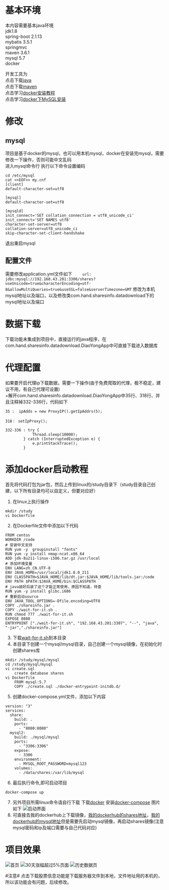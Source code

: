 # 基本环境
本内容需要基本java环境   
jdk1.8   
spring-boot 2.1.13   
mybatis 3.5.1   
springmvc    
maven 3.6.1   
mysql 5.7    
docker   
    
开发工具为   
点击下载[java](https://www.oracle.com/technetwork/java/javase/downloads/index.html)   
点击下载[maven](http://maven.apache.org/)    
点击学习[docker安装教程](https://www.runoob.com/docker/docker-tutorial.html)    
点击学习[docker下MySQL安装](https://www.runoob.com/docker/docker-install-mysql.html)    
    
# 修改    
## mysql
项目是基于docker的mysql，也可以用本机mysql，docker在安装完mysql，需要修改一下操作，否则可能中文乱码   
进入mysql命令行 执行以下命令设置编码   
```
cd /etc/mysql   
cat <<EOF>> my.cnf
[client]
default-character-set=utf8
 
[mysql]
default-character-set=utf8

[mysqld]
init_connect='SET collation_connection = utf8_unicode_ci'
init_connect='SET NAMES utf8'
character-set-server=utf8
collation-server=utf8_unicode_ci
skip-character-set-client-handshake

```
退出重启mysql    
   
## 配置文件   
需要修改application.yml文件如下
`    url: jdbc:mysql://192.168.43.201:3306/shares?useUnicode=true&characterEncoding=utf-8&allowMultiQueries=true&useSSL=false&serverTimezone=GMT`
修改为本机mysql地址以及端口，以及修改类com.hand.sharesinfo.datadownload下的mysql地址以及端口

# 数据下载
下载功能未集成到项目中，直接运行的java程序，在com.hand.sharesinfo.datadownload.DiaoYongApp中可直接下载进入数据库

# 代理配置
如果要开启代理ip下载数据，需要一下操作(由于免费爬取的代理，极不稳定，建议不用，有自己代理可设置)  
+解开com.hand.sharesinfo.datadownload.DiaoYongApp中35行、318行、并且注释掉332-336行，代码如下
```
35 :  ipAdds = new ProxyIP().getIpAddrs(5);

318： setIpProxy();

332-336 : try {
            Thread.sleep(10000);
        } catch (InterruptedException e) {
            e.printStackTrace();
        }
```
# 添加docker启动教程
首先将代码打包为jar包，然后上传到linux的/study目录下（study目录自己创建，以下所有目录均可以自定义，但要对应好）
1. 在linux上执行操作
```
mkdir /study
vi Dockerfile
```
2. 在Dockerfile文件中添加以下代码
```
FROM centos
WORKDIR /code
# 安装中文支持
RUN yum -y  groupinstall "fonts"
RUN yum -y install nmap-ncat.x86_64
ADD jdk-8u211-linux-i586.tar.gz /usr/local
# 添加环境变量
ENV LANG=zh_CN.UTF-8
ENV JAVA_HOME=/usr/local/jdk1.8.0_211
ENV CLASSPATH=$JAVA_HOME/lib/dt.jar:$JAVA_HOME/lib/tools.jar:/code
ENV PATH $PATH:$JAVA_HOME/bin:$CLASSPATH
# java装好后装了这个才能正常使用，原因不知道，待查
RUN yum -y install glibc.i686
# 重新启动source
ENV JAVA_TOOL_OPTIONS=-Dfile.encoding=UTF8
COPY ./shareinfo.jar .
COPY ./wait-for-it.sh .
RUN chmod 777 ./wait-for-it.sh
EXPOSE 8080
ENTRYPOINT ["./wait-for-it.sh", "192.168.43.201:3307", "--", "java", "-jar","./shareinfo.jar"]
```
3. 下载[wait-for-it.sh](https://github.com/vishnubob/wait-for-it)到本目录
4. 本目录下创建一个mysql/mysql目录，自己创建一个mysql镜像，在初始化时创建shares库
```
mkdir /study/mysql/mysql
cd /study/mysql/mysql
vi create.sql
    create database shares
vi Dockerfile
    FROM mysql:5.7
    COPY ./create.sql ./docker-entrypoint-initdb.d/
```
5. 创建docker-compose.yml文件，添加以下内容
```
version: "3"
services:
  share:
    build: .
    ports:
      - "8080:8080"
  mysql2:
    build: ./mysql/mysql
    ports:
      - "3306:3306"
    expose:
      - 3306
    environment:
      - MYSQL_ROOT_PASSWORD=mysql123
    volumes:
      - /data/shares:/var/lib/mysql
```
6. 最后执行命令,即可启动项目
```
docker-compose up
```
7. 另外项目所需linux命令请自行下载
下载[docker](https://www.runoob.com/docker/docker-tutorial.html)
安装[docker-compose](https://docs.docker.com/compose/install/)
图片如下
![启动界面](https://github.com/studyouou/markdown/blob/master/1562749281(1).png)
8. 可直接去我的dockerhub上下载镜像，[我的dockerhub的shares地址](https://cloud.docker.com/repository/docker/304489914/share_info)，[我的dockerhub的mysql地址](https://cloud.docker.com/repository/docker/304489914/shares_mysql)但是需要先启动mysql镜像，再启动shares镜像(注意mysql密码和ip及端口需要与自己代码对应)
# 项目效果   
![首页](https://github.com/studyouou/markdown/blob/master/1562518516(1).png) 
![30天涨幅超过5%页面](https://github.com/studyouou/markdown/blob/master/1562518575(1).png) 
![历史数据页](https://github.com/studyouou/markdown/blob/master/1562518627(1).png) 

#注意#
点击下载股票信息功能是下载服务器文件到本地，文件地址用的本机的，所以该功能会有问题，后续修改。